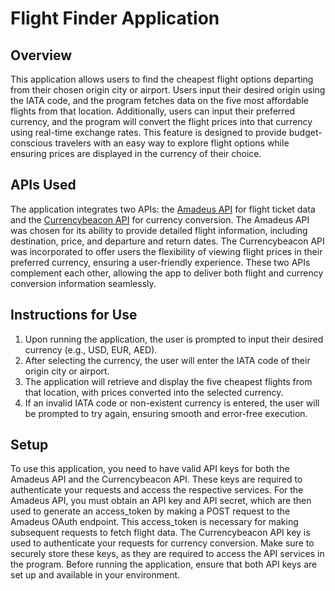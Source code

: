 # Flight Finder Application

## Overview
This application allows users to find the cheapest flight options departing from their chosen origin city or airport. Users input their desired origin using the IATA code, and the program fetches data on the five most affordable flights from that location. Additionally, users can input their preferred currency, and the program will convert the flight prices into that currency using real-time exchange rates. This feature is designed to provide budget-conscious travelers with an easy way to explore flight options while ensuring prices are displayed in the currency of their choice.

## APIs Used
The application integrates two APIs: the [Amadeus API](https://developers.amadeus.com/) for flight ticket data and the [Currencybeacon API](https://currencybeacon.com/) for currency conversion. The Amadeus API was chosen for its ability to provide detailed flight information, including destination, price, and departure and return dates. The Currencybeacon API was incorporated to offer users the flexibility of viewing flight prices in their preferred currency, ensuring a user-friendly experience. These two APIs complement each other, allowing the app to deliver both flight and currency conversion information seamlessly.

## Instructions for Use
1. Upon running the application, the user is prompted to input their desired currency (e.g., USD, EUR, AED).
2. After selecting the currency, the user will enter the IATA code of their origin city or airport.
3. The application will retrieve and display the five cheapest flights from that location, with prices converted into the selected currency.
4. If an invalid IATA code or non-existent currency is entered, the user will be prompted to try again, ensuring smooth and error-free execution.

## Setup
To use this application, you need to have valid API keys for both the Amadeus API and the Currencybeacon API. These keys are required to authenticate your requests and access the respective services. For the Amadeus API, you must obtain an API key and API secret, which are then used to generate an access_token by making a POST request to the Amadeus OAuth endpoint. This access_token is necessary for making subsequent requests to fetch flight data. 
 The Currencybeacon API key is used to authenticate your requests for currency conversion. Make sure to securely store these keys, as they are required to access the API services in the program. Before running the application, ensure that both API keys are set up and available in your environment.
